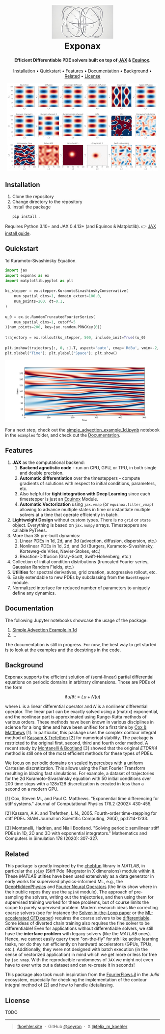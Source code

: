 
<h1 align="center">
  <img src="img/exponax_logo.png" width="200">
  <br>
    Exponax
  <br>
</h1>

<h4 align="center">Efficient Differentiable PDE solvers built on top of <a href="https://github.com/google/jax" target="_blank">JAX</a> & <a href="https://github.com/patrick-kidger/equinox" target="_blank">Equinox</a>.</h4>

<p align="center">
  <a href="#installation">Installation</a> •
  <a href="#quickstart">Quickstart</a> •
  <a href="#features">Features</a> •
  <a href="#documentation">Documentation</a> •
  <a href="#background">Background</a> •
  <a href="#related">Related</a> •
  <a href="#license">License</a>
</p>

<p align="center">
    <img src="img/teaser_demo.gif">
</p>

## Installation

1. Clone the repository
2. Change directory to the repository
3. Install the package
    ```bash
    pip install .
    ```

Requires Python 3.10+ and JAX 0.4.13+ (and Equinox & Matplotlib). 👉 [JAX install guide](https://jax.readthedocs.io/en/latest/installation.html).

## Quickstart

1d Kuramoto-Sivashinsky Equation.

```python
import jax
import exponax as ex
import matplotlib.pyplot as plt

ks_stepper = ex.stepper.KuramotoSivashinskyConservative(
    num_spatial_dims=1, domain_extent=100.0,
    num_points=200, dt=0.1,
)

u_0 = ex.ic.RandomTruncatedFourierSeries(
    num_spatial_dims=1, cutoff=5
)(num_points=200, key=jax.random.PRNGKey(0))

trajectory = ex.rollout(ks_stepper, 500, include_init=True)(u_0)

plt.imshow(trajectory[:, 0, :].T, aspect='auto', cmap='RdBu', vmin=-2, vmax=2, origin="lower")
plt.xlabel("Time"); plt.ylabel("Space"); plt.show()
```

![](img/ks_rollout.png)

For a next step, check out the [simple_advection_example_1d.ipynb](examples/simple_advection_example_1d.ipynb) notebook in the `examples` folder, and check out the <a href="#documentation">Documentation</a>.

## Features


1. **JAX** as the computational backend:
    1. **Backend agnotistic code** - run on CPU, GPU, or TPU, in both single and
        double precision.
    2. **Automatic differentiation** over the timesteppers - compute gradients
        of solutions with respect to initial conditions, parameters, etc.
    3. Also helpful for **tight integration with Deep Learning** since each
        timestepper is just an
        [Equinox](https://github.com/patrick-kidger/equinox) Module.
    4. **Automatic Vectorization** using `jax.vmap` (or `equinox.filter_vmap`)
        allowing to advance multiple states in time or instantiate multiple
        solvers at a time that operate efficiently in batch.
2. **Lightweight Design** without custom types. There is no `grid` or `state`
    object. Everything is based on `jax.numpy` arrays. Timesteppers are callable
    PyTrees.
3. More than 35 pre-built dynamics:
    1. Linear PDEs in 1d, 2d, and 3d (advection, diffusion, dispersion, etc.)
    2. Nonlinear PDEs in 1d, 2d, and 3d (Burgers, Kuramoto-Sivashinsky,
        Korteweg-de Vries, Navier-Stokes, etc.)
    3. Reaction-Diffusion (Gray-Scott, Swift-Hohenberg, etc.)
4. Collection of initial condition distributions (truncated Fourier series,
   Gaussian Random Fields, etc.)
5. **Utilities** for spectral derivatives, grid creation, autogressive rollout,
   etc.
6. Easily extendable to new PDEs by subclassing from the `BaseStepper` module.
7. Normalized interface for reduced number of parameters to uniquely define any
   dynamics.

## Documentation

The following Jupyter notebooks showcase the usage of the package:

1. [Simple Advection Example in 1d](examples/simple_advection_example_1d.ipynb)
2. ...

The documentation is still in progress. For now, the best way to get started is
to look at the examples and the docstrings in the code.

## Background

Exponax supports the efficient solution of (semi-linear) partial differential
equations on periodic domains in arbitrary dimensions. Those are PDEs of the
form

$$ \partial u/ \partial t = Lu + N(u) $$

where $L$ is a linear differential operator and $N$ is a nonlinear differential
operator. The linear part can be exactly solved using a (matrix) exponential,
and the nonlinear part is approximated using Runge-Kutta methods of various
orders. These methods have been known in various disciplines in science for a
long time and have been unified for a first time by [Cox &
Matthews](https://doi.org/10.1006/jcph.2002.6995) [1]. In particular, this
package uses the complex contour integral method of [Kassam &
Trefethen](https://doi.org/10.1137/S1064827502410633) [2] for numerical
stability. The package is restricted to the original first, second, third and
fourth order method. A recent study by [Montanelli &
Bootland](https://doi.org/10.1016/j.matcom.2020.06.008) [3] showed that the
original *ETDRK4* method is still one of the most efficient methods for these
types of PDEs.

We focus on periodic domains on scaled hypercubes with a uniform Cartesian
discretization. This allows using the Fast Fourier Transform resulting in
blazing fast simulations. For example, a dataset of trajectories for the 2d
Kuramoto-Sivashinsky equation with 50 initial conditions over 200 time steps
with a 128x128 discretization is created in less than a second on a modern GPU.

[1] Cox, Steven M., and Paul C. Matthews. "Exponential time differencing for stiff systems." Journal of Computational Physics 176.2 (2002): 430-455.

[2] Kassam, A.K. and Trefethen, L.N., 2005. Fourth-order time-stepping for stiff PDEs. SIAM Journal on Scientific Computing, 26(4), pp.1214-1233.

[3] Montanelli, Hadrien, and Niall Bootland. "Solving periodic semilinear stiff PDEs in 1D, 2D and 3D with exponential integrators." Mathematics and Computers in Simulation 178 (2020): 307-327.


## Related

This package is greatly inspired by the [chebfun](https://www.chebfun.org/)
library in *MATLAB*, in particular the
[`spinX`](https://www.chebfun.org/docs/guide/guide19.html) (Stiff Pde INtegrator
in X dimensions) module within it. These *MATLAB* utilties have been used
extensively as a data generator in early works for supervised physics-informed
ML, e.g., the
[DeepHiddenPhysics](https://github.com/maziarraissi/DeepHPMs/tree/7b579dbdcf5be4969ebefd32e65f709a8b20ec44/Matlab)
and [Fourier Neural
Operators](https://github.com/neuraloperator/neuraloperator/tree/af93f781d5e013f8ba5c52baa547f2ada304ffb0/data_generation)
(the links show where in their public repos they use the `spinX` module). The
approach of pre-sampling the solvers, writing out the trajectories, and then
using them for supervised training worked for these problems, but of course
limits the scope to purely supervised problem. Modern research ideas like
correcting coarse solvers (see for instance the [Solver-in-the-Loop
paper](https://arxiv.org/abs/2007.00016) or the [ML-accelerated CFD
paper](https://arxiv.org/abs/2102.01010)) requires the coarse solvers to be
[differentiable](https://physicsbaseddeeplearning.org/diffphys.html). Some ideas
of diverted chain training also requires the fine solver to be differentiable!
Even for applications without differentiable solvers, we still have the
**interface problem** with legacy solvers (like the *MATLAB* ones). Hence, we
cannot easily query them "on-the-fly" for sth like active learning tasks, nor do
they run efficiently on hardward accelerators (GPUs, TPUs, etc.). Additionally,
they were not designed with batch execution (in the sense of vectorized
application) in mind which we get more or less for free by `jax.vmap`. With the
reproducible randomness of `JAX` we might not even have to ever write out a
dataset and can re-create it in seconds!

This package also took much inspiration from the
[FourierFlows.jl](https://github.com/FourierFlows/FourierFlows.jl) in the
*Julia* ecosystem, especially for checking the implementation of the contour
integral method of [2] and how to handle (de)aliasing.


## License

TODO

---

> [fkoehler.site](https://fkoehler.site/) &nbsp;&middot;&nbsp;
> GitHub [@ceyron](https://github.com/ceyron) &nbsp;&middot;&nbsp;
> X [@felix_m_koehler](https://twitter.com/felix_m_koehler)
